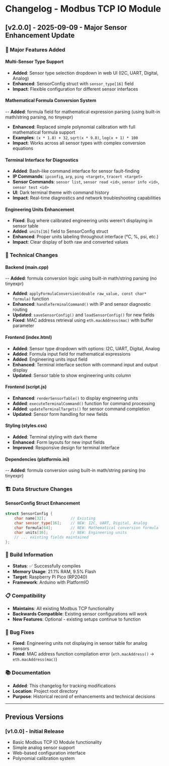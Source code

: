 # Changelog - Modbus TCP IO Module

## [v2.0.0] - 2025-09-09 - Major Sensor Enhancement Update

### 🎯 Major Features Added

#### Multi-Sensor Type Support
- **Added**: Sensor type selection dropdown in web UI (I2C, UART, Digital, Analog)
- **Enhanced**: SensorConfig struct with `sensor_type[16]` field
- **Impact**: Flexible configuration for different sensor interfaces

#### Mathematical Formula Conversion System
-- **Added**: formula field for mathematical expression parsing (using built-in math/string parsing, no tinyexpr)
- **Enhanced**: Replaced simple polynomial calibration with full mathematical formula support
- **Examples**: `(x * 1.8) + 32`, `sqrt(x * 9.8)`, `log(x + 1) * 100`
- **Impact**: Works across all sensor types with complex conversion equations

#### Terminal Interface for Diagnostics
- **Added**: Bash-like command interface for sensor fault-finding
- **IP Commands**: `ipconfig`, `arp`, `ping <target>`, `tracert <target>`
- **Sensor Commands**: `sensor list`, `sensor read <id>`, `sensor info <id>`, `sensor test <id>`
- **UI**: Dark terminal theme with command history
- **Impact**: Real-time diagnostics and network troubleshooting capabilities

#### Engineering Units Enhancement
- **Fixed**: Bug where calibrated engineering units weren't displaying in sensor table
- **Added**: `units[16]` field to SensorConfig struct
- **Enhanced**: Proper units labeling throughout interface (°C, %, psi, etc.)
- **Impact**: Clear display of both raw and converted values

### 🔧 Technical Changes

#### Backend (main.cpp)
-- **Added**: formula conversion logic using built-in math/string parsing (no tinyexpr)
- **Added**: `applyFormulaConversion(double raw_value, const char* formula)` function
- **Enhanced**: `handleTerminalCommand()` with IP and sensor diagnostic routing
- **Updated**: `saveSensorConfig()` and `loadSensorConfig()` for new fields
- **Fixed**: MAC address retrieval using `eth.macAddress(mac)` with buffer parameter

#### Frontend (index.html)
- **Added**: Sensor type dropdown with options: I2C, UART, Digital, Analog
- **Added**: Formula input field for mathematical expressions
- **Added**: Engineering units input field
- **Enhanced**: Terminal interface section with command input and output display
- **Updated**: Sensor table to show engineering units column

#### Frontend (script.js)
- **Enhanced**: `renderSensorTable()` to display engineering units
- **Added**: `executeTerminalCommand()` function for command processing
- **Added**: `updateTerminalTargets()` for sensor command completion
- **Updated**: Sensor form handling for new fields

#### Styling (styles.css)
- **Added**: Terminal styling with dark theme
- **Enhanced**: Form layouts for new input fields
- **Improved**: Responsive design for terminal interface

#### Dependencies (platformio.ini)
-- **Added**: formula conversion using built-in math/string parsing (no tinyexpr)

### 🏗️ Data Structure Changes

#### SensorConfig Struct Enhancement
```cpp
struct SensorConfig {
    char name[32];           // Existing
    char sensor_type[16];    // NEW: I2C, UART, Digital, Analog
    char formula[64];        // NEW: Mathematical conversion formula
    char units[16];          // NEW: Engineering units
    // ... existing fields maintained
};
```

### 🚀 Build Information
- **Status**: ✅ Successfully compiles
- **Memory Usage**: 21.1% RAM, 9.5% Flash
- **Target**: Raspberry Pi Pico (RP2040)
- **Framework**: Arduino with PlatformIO

### 📋 Compatibility
- **Maintains**: All existing Modbus TCP functionality
- **Backwards Compatible**: Existing sensor configurations will work
- **New Features**: Optional - existing setups continue to function

### 🐛 Bug Fixes
- **Fixed**: Engineering units not displaying in sensor table for analog sensors
- **Fixed**: MAC address function compilation error (`eth.macAddress()` → `eth.macAddress(mac)`)

### 📚 Documentation
- **Added**: This changelog for tracking modifications
- **Location**: Project root directory
- **Purpose**: Historical record of enhancements and technical decisions

---

## Previous Versions

### [v1.0.0] - Initial Release
- Basic Modbus TCP IO Module functionality
- Simple analog sensor support
- Web-based configuration interface
- Polynomial calibration system
